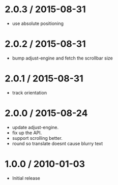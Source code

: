 
2.0.3 / 2015-08-31
==================

  * use absolute positioning

2.0.2 / 2015-08-31
==================

  * bump adjust-engine and fetch the scrollbar size

2.0.1 / 2015-08-31
==================

  * track orientation

2.0.0 / 2015-08-24
==================

  * update adjust-engine.
  * fix up the API.
  * support scrolling better.
  * round so translate doesnt cause blurry text

1.0.0 / 2010-01-03
==================

  * Initial release
